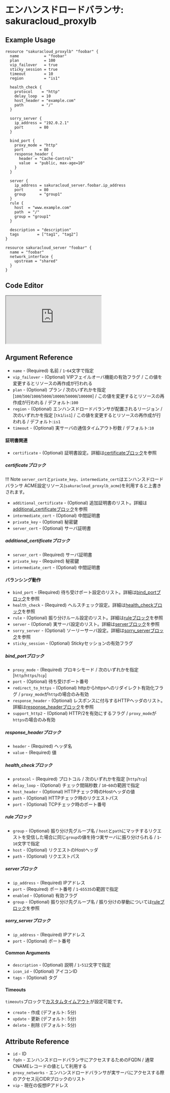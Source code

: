 # エンハンスドロードバランサ: sakuracloud_proxylb

## Example Usage

```hcl
resource "sakuracloud_proxylb" "foobar" {
  name           = "foobar"
  plan           = 100
  vip_failover   = true
  sticky_session = true
  timeout        = 10
  region         = "is1"

  health_check {
    protocol    = "http"
    delay_loop  = 10
    host_header = "example.com"
    path        = "/"
  }

  sorry_server {
    ip_address = "192.0.2.1"
    port       = 80
  }

  bind_port {
    proxy_mode = "http"
    port       = 80
    response_header {
      header = "Cache-Control"
      value  = "public, max-age=10"
    }
  }

  server {
    ip_address = sakuracloud_server.foobar.ip_address
    port       = 80
    group      = "group1"
  }
  rule {
    host  = "www.example.com"
    path  = "/"
    group = "group1"
  }

  description = "description"
  tags        = ["tag1", "tag2"]
}

resource sakuracloud_server "foobar" {
  name = "foobar"
  network_interface {
    upstream = "shared"
  }
}
```

<div class="editor">

<h2>Code Editor</h2>

<iframe src="https://zouen-alpha.usacloud.jp/#resource/proxylb"></iframe>

</div>


## Argument Reference

* `name` - (Required) 名前 / `1`-`64`文字で指定
* `vip_failover` - (Optional) VIPフェイルオーバ機能の有効フラグ / この値を変更するとリソースの再作成が行われる
* `plan` - (Optional) プラン / 次のいずれかを指定 [`100`/`500`/`1000`/`5000`/`10000`/`50000`/`100000`] / この値を変更するとリソースの再作成が行われる / デフォルト:`100`
* `region` - (Optional) エンハンスドロードバランサが配置されるリージョン / 次のいずれかを指定 [`tk1`/`is1`] / この値を変更するとリソースの再作成が行われる / デフォルト:`is1`
* `timeout` - (Optional) 実サーバの通信タイムアウト秒数 / デフォルト:`10`

#### 証明書関連

* `certificate` - (Optional) 証明書設定。詳細は[certificateブロック](#certificate)を参照

##### certificateブロック

!!! Note
    `server_cert`と`private_key`、`intermediate_cert`はエンハンスドロードバランサ ACME設定リソース(`sakuracloud_proxylb_acme`)を利用すると上書きされます。

* `additional_certificate` - (Optional) 追加証明書のリスト。詳細は[additional_certificateブロック](#additional_certificate)を参照
* `intermediate_cert` - (Optional) 中間証明書
* `private_key` - (Optional) 秘密鍵
* `server_cert` - (Optional) サーバ証明書

##### additional_certificateブロック

* `server_cert` - (Required) サーバ証明書
* `private_key` - (Required) 秘密鍵
* `intermediate_cert` - (Optional) 中間証明書

#### バランシング動作

* `bind_port` - (Required) 待ち受けポート設定のリスト。詳細は[bind_portブロック](#bind_port)を参照
* `health_check` - (Required) ヘルスチェック設定。詳細は[health_checkブロック](#health_check)を参照
* `rule` - (Optional) 振り分けルール設定のリスト。詳細は[ruleブロック](#rule)を参照
* `server` - (Optional) 実サーバ設定のリスト。詳細は[serverブロック](#server)を参照
* `sorry_server` - (Optional) ソーリーサーバ設定。詳細は[sorry_serverブロック](#sorry_server)を参照
* `sticky_session` - (Optional) Stickyセッションの有効フラグ

##### bind_portブロック

* `proxy_mode` - (Required) プロキシモード / 次のいずれかを指定 [`http`/`https`/`tcp`]
* `port` - (Optional) 待ち受けポート番号
* `redirect_to_https` - (Optional) httpからhttpsへのリダイレクト有効化フラグ / `proxy_mode`が`http`の場合のみ有効
* `response_header` - (Optional) レスポンスに付与するHTTPヘッダのリスト。詳細は[response_headerブロック](#response_header)を参照
* `support_http2` - (Optional) HTTP/2を有効にするフラグ / `proxy_mode`が`https`の場合のみ有効

##### response_headerブロック

* `header` - (Required) ヘッダ名
* `value` - (Required) 値

##### health_checkブロック

* `protocol` - (Required) プロトコル / 次のいずれかを指定 [`http`/`tcp`]
* `delay_loop` - (Optional) チェック間隔秒数 / `10`-`60`の範囲で指定
* `host_header` - (Optional) HTTPチェック時のHostヘッダの値
* `path` - (Optional) HTTPチェック時のリクエストパス
* `port` - (Optional) TCPチェック時のポート番号

##### ruleブロック

* `group` - (Optional) 振り分け先グループ名 / `host`と`path`にマッチするリクエストを受信した場合に同じ`group`の値を持つ実サーバに振り分けられる / `1`-`10`文字で指定
* `host` - (Optional) リクエストのHostヘッダ
* `path` - (Optional) リクエストパス

##### serverブロック

* `ip_address` - (Required) IPアドレス
* `port` - (Required) ポート番号 / `1`-`65535`の範囲で指定
* `enabled` - (Optional) 有効フラグ
* `group` - (Optional) 振り分け先グループ名 / 振り分けの挙動については[ruleブロック](#rule)を参照 

##### sorry_serverブロック

* `ip_address` - (Required) IPアドレス
* `port` - (Optional) ポート番号

#### Common Arguments

* `description` - (Optional) 説明 / `1`-`512`文字で指定
* `icon_id` - (Optional) アイコンID
* `tags` - (Optional) タグ

#### Timeouts

`timeouts`ブロックで[カスタムタイムアウト](https://www.terraform.io/docs/configuration/resources.html#operation-timeouts)が設定可能です。  

* `create` - 作成 (デフォルト: 5分)
* `update` - 更新 (デフォルト: 5分)
* `delete` - 削除 (デフォルト: 5分)

## Attribute Reference

* `id` - ID
* `fqdn` - エンハンスドロードバランサにアクセスするためのFQDN / 通常CNAMEレコードの値として利用する
* `proxy_networks` - エンハンスドロードバランサが実サーバにアクセスする際のアクセス元CIDRブロックのリスト
* `vip` - 現在の仮想IPアドレス

